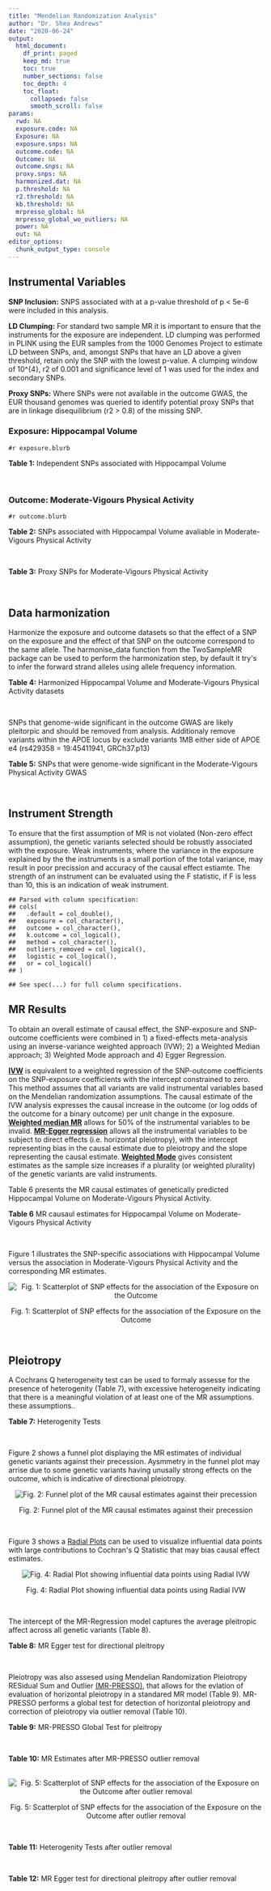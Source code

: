 ```yaml
---
title: "Mendelian Randomization Analysis"
author: "Dr. Shea Andrews"
date: "2020-06-24"
output:
  html_document:
    df_print: paged
    keep_md: true
    toc: true
    number_sections: false
    toc_depth: 4
    toc_float:
      collapsed: false
      smooth_scroll: false
params:
  rwd: NA
  exposure.code: NA
  Exposure: NA
  exposure.snps: NA
  outcome.code: NA
  Outcome: NA
  outcome.snps: NA
  proxy.snps: NA
  harmonized.dat: NA
  p.threshold: NA
  r2.threshold: NA
  kb.threshold: NA
  mrpresso_global: NA
  mrpresso_global_wo_outliers: NA
  power: NA
  out: NA
editor_options:
  chunk_output_type: console
---
```







## Instrumental Variables
**SNP Inclusion:** SNPS associated with at a p-value threshold of p < 5e-6 were included in this analysis.
<br>

**LD Clumping:** For standard two sample MR it is important to ensure that the instruments for the exposure are independent. LD clumping was performed in PLINK using the EUR samples from the 1000 Genomes Project to estimate LD between SNPs, and, amongst SNPs that have an LD above a given threshold, retain only the SNP with the lowest p-value. A clumping window of 10^{4}, r2 of 0.001 and significance level of 1 was used for the index and secondary SNPs.
<br>

**Proxy SNPs:** Where SNPs were not available in the outcome GWAS, the EUR thousand genomes was queried to identify potential proxy SNPs that are in linkage disequilibrium (r2 > 0.8) of the missing SNP.
<br>

### Exposure: Hippocampal Volume
`#r exposure.blurb`
<br>

**Table 1:** Independent SNPs associated with Hippocampal Volume
<div data-pagedtable="false">
  <script data-pagedtable-source type="application/json">
{"columns":[{"label":["SNP"],"name":[1],"type":["chr"],"align":["left"]},{"label":["CHROM"],"name":[2],"type":["dbl"],"align":["right"]},{"label":["POS"],"name":[3],"type":["dbl"],"align":["right"]},{"label":["REF"],"name":[4],"type":["chr"],"align":["left"]},{"label":["ALT"],"name":[5],"type":["chr"],"align":["left"]},{"label":["AF"],"name":[6],"type":["dbl"],"align":["right"]},{"label":["BETA"],"name":[7],"type":["dbl"],"align":["right"]},{"label":["SE"],"name":[8],"type":["dbl"],"align":["right"]},{"label":["Z"],"name":[9],"type":["dbl"],"align":["right"]},{"label":["P"],"name":[10],"type":["dbl"],"align":["right"]},{"label":["N"],"name":[11],"type":["dbl"],"align":["right"]},{"label":["TRAIT"],"name":[12],"type":["chr"],"align":["left"]}],"data":[{"1":"rs10908512","2":"1","3":"153856498","4":"C","5":"T","6":"0.5624","7":"0.04051169","8":"0.008700965","9":"4.656","10":"3.217e-06","11":"26814","12":"Hippocampal_Volume"},{"1":"rs7588305","2":"2","3":"8780959","4":"G","5":"C","6":"0.5308","7":"-0.04002256","8":"0.008681684","9":"-4.610","10":"4.023e-06","11":"26615","12":"Hippocampal_Volume"},{"1":"rs59966106","2":"2","3":"96999086","4":"A","5":"G","6":"0.3114","7":"0.04276760","8":"0.009321611","9":"4.588","10":"4.470e-06","11":"26814","12":"Hippocampal_Volume"},{"1":"rs2268894","2":"2","3":"162856148","4":"C","5":"T","6":"0.5412","7":"-0.05668170","8":"0.008658983","9":"-6.546","10":"5.894e-11","11":"26814","12":"Hippocampal_Volume"},{"1":"rs138012093","2":"4","3":"134506440","4":"G","5":"A","6":"0.0173","7":"-0.16180284","8":"0.033576021","9":"-4.819","10":"1.445e-06","11":"26065","12":"Hippocampal_Volume"},{"1":"rs144578582","2":"4","3":"155539564","4":"G","5":"A","6":"0.0068","7":"-0.36225028","8":"0.074659992","9":"-4.852","10":"1.221e-06","11":"13258","12":"Hippocampal_Volume"},{"1":"rs6552737","2":"4","3":"184955461","4":"T","5":"A","6":"0.4152","7":"-0.04324518","8":"0.008759404","9":"-4.937","10":"7.922e-07","11":"26814","12":"Hippocampal_Volume"},{"1":"rs2289881","2":"5","3":"66084260","4":"G","5":"T","6":"0.3544","7":"-0.05014690","8":"0.009022472","9":"-5.558","10":"2.728e-08","11":"26814","12":"Hippocampal_Volume"},{"1":"rs148054686","2":"5","3":"94459128","4":"G","5":"A","6":"0.0124","7":"-0.21659175","8":"0.047064699","9":"-4.602","10":"4.184e-06","11":"18411","12":"Hippocampal_Volume"},{"1":"rs10041542","2":"5","3":"167832067","4":"T","5":"C","6":"0.2452","7":"-0.04686000","8":"0.010070917","9":"-4.653","10":"3.273e-06","11":"26615","12":"Hippocampal_Volume"},{"1":"rs17172044","2":"7","3":"42397586","4":"A","5":"C","6":"0.0775","7":"-0.07408290","8":"0.016143574","9":"-4.589","10":"4.464e-06","11":"26814","12":"Hippocampal_Volume"},{"1":"rs2346440","2":"7","3":"133685512","4":"G","5":"C","6":"0.4591","7":"0.04059843","8":"0.008661921","9":"4.687","10":"2.767e-06","11":"26814","12":"Hippocampal_Volume"},{"1":"rs11979341","2":"7","3":"155797978","4":"C","5":"G","6":"0.3163","7":"0.06558170","8":"0.009708611","9":"6.755","10":"1.424e-11","11":"24484","12":"Hippocampal_Volume"},{"1":"rs11993215","2":"8","3":"28055926","4":"A","5":"T","6":"0.9102","7":"0.06998320","8":"0.015193929","9":"4.606","10":"4.108e-06","11":"26477","12":"Hippocampal_Volume"},{"1":"rs113835443","2":"8","3":"144717251","4":"C","5":"T","6":"0.0904","7":"0.07553081","8":"0.016197900","9":"4.663","10":"3.118e-06","11":"23154","12":"Hippocampal_Volume"},{"1":"rs62583528","2":"9","3":"106929593","4":"G","5":"A","6":"0.1951","7":"0.05622208","8":"0.010891531","9":"5.162","10":"2.447e-07","11":"26814","12":"Hippocampal_Volume"},{"1":"rs7020341","2":"9","3":"119247974","4":"G","5":"C","6":"0.3590","7":"0.05989482","8":"0.009013518","9":"6.645","10":"3.035e-11","11":"26700","12":"Hippocampal_Volume"},{"1":"rs11245365","2":"10","3":"126482389","4":"G","5":"A","6":"0.5648","7":"-0.04474128","8":"0.008786582","9":"-5.092","10":"3.547e-07","11":"26322","12":"Hippocampal_Volume"},{"1":"rs12802656","2":"11","3":"16534415","4":"A","5":"C","6":"0.4696","7":"-0.03979580","8":"0.008681459","9":"-4.584","10":"4.560e-06","11":"26614","12":"Hippocampal_Volume"},{"1":"rs659065","2":"12","3":"4008887","4":"C","5":"G","6":"0.1413","7":"-0.06743310","8":"0.012611389","9":"-5.347","10":"8.931e-08","11":"25881","12":"Hippocampal_Volume"},{"1":"rs61921502","2":"12","3":"65832468","4":"T","5":"G","6":"0.1534","7":"-0.10788400","8":"0.011964511","9":"-9.017","10":"1.941e-19","11":"26814","12":"Hippocampal_Volume"},{"1":"rs79522035","2":"12","3":"72956782","4":"C","5":"T","6":"0.0419","7":"0.09939183","8":"0.021592837","9":"4.603","10":"4.164e-06","11":"26692","12":"Hippocampal_Volume"},{"1":"rs77956314","2":"12","3":"117323367","4":"T","5":"C","6":"0.0840","7":"0.16185400","8":"0.015536016","9":"10.418","10":"2.055e-25","11":"26814","12":"Hippocampal_Volume"},{"1":"rs143933797","2":"17","3":"78252238","4":"G","5":"A","6":"0.0166","7":"0.22638451","8":"0.047143797","9":"4.802","10":"1.571e-06","11":"13758","12":"Hippocampal_Volume"},{"1":"rs79727675","2":"18","3":"11653053","4":"C","5":"A","6":"0.0472","7":"-0.13610794","8":"0.027913852","9":"-4.876","10":"1.082e-06","11":"14245","12":"Hippocampal_Volume"},{"1":"rs429358","2":"19","3":"45411941","4":"T","5":"C","6":"0.1537","7":"-0.06342470","8":"0.012519680","9":"-5.066","10":"4.067e-07","11":"24498","12":"Hippocampal_Volume"},{"1":"rs6060504","2":"20","3":"34197619","4":"T","5":"C","6":"0.1624","7":"0.06315530","8":"0.011701919","9":"5.397","10":"6.762e-08","11":"26814","12":"Hippocampal_Volume"},{"1":"rs5753220","2":"22","3":"30986350","4":"T","5":"C","6":"0.2497","7":"-0.04931970","8":"0.010038609","9":"-4.913","10":"8.988e-07","11":"26459","12":"Hippocampal_Volume"}],"options":{"columns":{"min":{},"max":[10]},"rows":{"min":[10],"max":[10]},"pages":{}}}
  </script>
</div>
<br>

### Outcome: Moderate-Vigours Physical Activity
`#r outcome.blurb`
<br>

**Table 2:** SNPs associated with Hippocampal Volume avaliable in Moderate-Vigours Physical Activity
<div data-pagedtable="false">
  <script data-pagedtable-source type="application/json">
{"columns":[{"label":["SNP"],"name":[1],"type":["chr"],"align":["left"]},{"label":["CHROM"],"name":[2],"type":["dbl"],"align":["right"]},{"label":["POS"],"name":[3],"type":["dbl"],"align":["right"]},{"label":["REF"],"name":[4],"type":["chr"],"align":["left"]},{"label":["ALT"],"name":[5],"type":["chr"],"align":["left"]},{"label":["AF"],"name":[6],"type":["dbl"],"align":["right"]},{"label":["BETA"],"name":[7],"type":["dbl"],"align":["right"]},{"label":["SE"],"name":[8],"type":["dbl"],"align":["right"]},{"label":["Z"],"name":[9],"type":["dbl"],"align":["right"]},{"label":["P"],"name":[10],"type":["dbl"],"align":["right"]},{"label":["N"],"name":[11],"type":["dbl"],"align":["right"]},{"label":["TRAIT"],"name":[12],"type":["chr"],"align":["left"]}],"data":[{"1":"rs10908512","2":"1","3":"153856498","4":"C","5":"T","6":"0.561382","7":"-9.68884e-03","8":"0.00222069","9":"-4.3629900","10":"1.3e-05","11":"377234","12":"MVPA"},{"1":"rs7588305","2":"2","3":"8780959","4":"G","5":"C","6":"0.542480","7":"-1.28421e-03","8":"0.00220923","9":"-0.5812930","10":"5.6e-01","11":"377234","12":"MVPA"},{"1":"rs59966106","2":"2","3":"96999086","4":"A","5":"G","6":"0.324745","7":"3.80395e-03","8":"0.00235111","9":"1.6179400","10":"1.1e-01","11":"377234","12":"MVPA"},{"1":"rs2268894","2":"2","3":"162856148","4":"C","5":"T","6":"0.522447","7":"-7.44378e-03","8":"0.00221579","9":"-3.3594200","10":"7.8e-04","11":"377234","12":"MVPA"},{"1":"rs138012093","2":"4","3":"134506440","4":"G","5":"A","6":"0.015475","7":"2.25442e-03","8":"0.00922166","9":"0.2444700","10":"8.1e-01","11":"377234","12":"MVPA"},{"1":"rs144578582","2":"4","3":"155539564","4":"G","5":"A","6":"0.007930","7":"-1.16195e-02","8":"0.01300710","9":"-0.8933200","10":"3.7e-01","11":"377234","12":"MVPA"},{"1":"rs6552737","2":"4","3":"184955461","4":"T","5":"A","6":"0.436745","7":"1.56089e-04","8":"0.00224633","9":"0.0694862","10":"9.4e-01","11":"377234","12":"MVPA"},{"1":"rs2289881","2":"5","3":"66084260","4":"G","5":"T","6":"0.357487","7":"3.55381e-03","8":"0.00231033","9":"1.5382300","10":"1.2e-01","11":"377234","12":"MVPA"},{"1":"rs148054686","2":"5","3":"94459128","4":"G","5":"A","6":"0.010376","7":"3.20554e-04","8":"0.01156580","9":"0.0277157","10":"9.8e-01","11":"377234","12":"MVPA"},{"1":"rs10041542","2":"5","3":"167832067","4":"T","5":"C","6":"0.246999","7":"-4.03329e-03","8":"0.00256725","9":"-1.5710500","10":"1.2e-01","11":"377234","12":"MVPA"},{"1":"rs17172044","2":"7","3":"42397586","4":"A","5":"C","6":"0.071034","7":"1.59283e-03","8":"0.00429894","9":"0.3705170","10":"7.1e-01","11":"377234","12":"MVPA"},{"1":"rs2346440","2":"7","3":"133685512","4":"G","5":"C","6":"0.457463","7":"-1.21135e-02","8":"0.00221928","9":"-5.4583000","10":"4.8e-08","11":"377234","12":"MVPA"},{"1":"rs11979341","2":"7","3":"155797978","4":"C","5":"G","6":"0.300104","7":"-3.72631e-04","8":"0.00242621","9":"-0.1535860","10":"8.8e-01","11":"377234","12":"MVPA"},{"1":"rs11993215","2":"NA","3":"NA","4":"NA","5":"NA","6":"NA","7":"NA","8":"NA","9":"NA","10":"NA","11":"NA","12":"NA"},{"1":"rs113835443","2":"8","3":"144717251","4":"C","5":"T","6":"0.104912","7":"2.03307e-03","8":"0.00362030","9":"0.5615750","10":"5.7e-01","11":"377234","12":"MVPA"},{"1":"rs62583528","2":"9","3":"106929593","4":"G","5":"A","6":"0.216895","7":"-4.05935e-04","8":"0.00268262","9":"-0.1513200","10":"8.8e-01","11":"377234","12":"MVPA"},{"1":"rs7020341","2":"9","3":"119247974","4":"G","5":"C","6":"0.361375","7":"5.12688e-04","8":"0.00229637","9":"0.2232600","10":"8.2e-01","11":"377234","12":"MVPA"},{"1":"rs11245365","2":"10","3":"126482389","4":"G","5":"A","6":"0.572670","7":"-2.72972e-05","8":"0.00222633","9":"-0.0122611","10":"9.9e-01","11":"377234","12":"MVPA"},{"1":"rs12802656","2":"11","3":"16534415","4":"A","5":"C","6":"0.478930","7":"1.85802e-03","8":"0.00220675","9":"0.8419710","10":"4.0e-01","11":"377234","12":"MVPA"},{"1":"rs659065","2":"12","3":"4008887","4":"C","5":"G","6":"0.147476","7":"-1.55931e-03","8":"0.00310713","9":"-0.5018490","10":"6.2e-01","11":"377234","12":"MVPA"},{"1":"rs61921502","2":"12","3":"65832468","4":"T","5":"G","6":"0.171991","7":"-3.13989e-03","8":"0.00294604","9":"-1.0658000","10":"2.9e-01","11":"377234","12":"MVPA"},{"1":"rs79522035","2":"12","3":"72956782","4":"C","5":"T","6":"0.038331","7":"-1.60738e-02","8":"0.00582390","9":"-2.7599700","10":"5.8e-03","11":"377234","12":"MVPA"},{"1":"rs77956314","2":"12","3":"117323367","4":"T","5":"C","6":"0.081929","7":"-1.33139e-03","8":"0.00402333","9":"-0.3309170","10":"7.4e-01","11":"377234","12":"MVPA"},{"1":"rs143933797","2":"17","3":"78252238","4":"G","5":"A","6":"0.030658","7":"-1.11953e-03","8":"0.00647265","9":"-0.1729630","10":"8.6e-01","11":"377234","12":"MVPA"},{"1":"rs79727675","2":"18","3":"11653053","4":"C","5":"A","6":"0.050994","7":"-3.43880e-03","8":"0.00500531","9":"-0.6870300","10":"4.9e-01","11":"377234","12":"MVPA"},{"1":"rs429358","2":"19","3":"45411941","4":"T","5":"C","6":"0.154172","7":"2.19822e-02","8":"0.00305356","9":"7.1988800","10":"6.1e-13","11":"377234","12":"MVPA"},{"1":"rs6060504","2":"20","3":"34197619","4":"T","5":"C","6":"0.145219","7":"5.65641e-04","8":"0.00313134","9":"0.1806390","10":"8.6e-01","11":"377234","12":"MVPA"},{"1":"rs5753220","2":"22","3":"30986350","4":"T","5":"C","6":"0.266348","7":"-7.98151e-04","8":"0.00249001","9":"-0.3205410","10":"7.5e-01","11":"377234","12":"MVPA"}],"options":{"columns":{"min":{},"max":[10]},"rows":{"min":[10],"max":[10]},"pages":{}}}
  </script>
</div>
<br>

**Table 3:** Proxy SNPs for Moderate-Vigours Physical Activity
<div data-pagedtable="false">
  <script data-pagedtable-source type="application/json">
{"columns":[{"label":["proxy.outcome"],"name":[1],"type":["lgl"],"align":["right"]},{"label":["target_snp"],"name":[2],"type":["chr"],"align":["left"]},{"label":["proxy_snp"],"name":[3],"type":["lgl"],"align":["right"]},{"label":["ld.r2"],"name":[4],"type":["lgl"],"align":["right"]},{"label":["Dprime"],"name":[5],"type":["lgl"],"align":["right"]},{"label":["ref.proxy"],"name":[6],"type":["lgl"],"align":["right"]},{"label":["alt.proxy"],"name":[7],"type":["lgl"],"align":["right"]},{"label":["CHROM"],"name":[8],"type":["lgl"],"align":["right"]},{"label":["POS"],"name":[9],"type":["lgl"],"align":["right"]},{"label":["ALT.proxy"],"name":[10],"type":["lgl"],"align":["right"]},{"label":["REF.proxy"],"name":[11],"type":["lgl"],"align":["right"]},{"label":["AF"],"name":[12],"type":["lgl"],"align":["right"]},{"label":["BETA"],"name":[13],"type":["lgl"],"align":["right"]},{"label":["SE"],"name":[14],"type":["lgl"],"align":["right"]},{"label":["P"],"name":[15],"type":["lgl"],"align":["right"]},{"label":["N"],"name":[16],"type":["lgl"],"align":["right"]},{"label":["ref"],"name":[17],"type":["lgl"],"align":["right"]},{"label":["alt"],"name":[18],"type":["lgl"],"align":["right"]},{"label":["ALT"],"name":[19],"type":["lgl"],"align":["right"]},{"label":["REF"],"name":[20],"type":["lgl"],"align":["right"]},{"label":["PHASE"],"name":[21],"type":["lgl"],"align":["right"]}],"data":[{"1":"NA","2":"rs11993215","3":"NA","4":"NA","5":"NA","6":"NA","7":"NA","8":"NA","9":"NA","10":"NA","11":"NA","12":"NA","13":"NA","14":"NA","15":"NA","16":"NA","17":"NA","18":"NA","19":"NA","20":"NA","21":"NA"}],"options":{"columns":{"min":{},"max":[10]},"rows":{"min":[10],"max":[10]},"pages":{}}}
  </script>
</div>
<br>

## Data harmonization
Harmonize the exposure and outcome datasets so that the effect of a SNP on the exposure and the effect of that SNP on the outcome correspond to the same allele. The harmonise_data function from the TwoSampleMR package can be used to perform the harmonization step, by default it try's to infer the forward strand alleles using allele frequency information.
<br>

**Table 4:** Harmonized Hippocampal Volume and Moderate-Vigours Physical Activity datasets
<div data-pagedtable="false">
  <script data-pagedtable-source type="application/json">
{"columns":[{"label":["SNP"],"name":[1],"type":["chr"],"align":["left"]},{"label":["effect_allele.exposure"],"name":[2],"type":["chr"],"align":["left"]},{"label":["other_allele.exposure"],"name":[3],"type":["chr"],"align":["left"]},{"label":["effect_allele.outcome"],"name":[4],"type":["chr"],"align":["left"]},{"label":["other_allele.outcome"],"name":[5],"type":["chr"],"align":["left"]},{"label":["beta.exposure"],"name":[6],"type":["dbl"],"align":["right"]},{"label":["beta.outcome"],"name":[7],"type":["dbl"],"align":["right"]},{"label":["eaf.exposure"],"name":[8],"type":["dbl"],"align":["right"]},{"label":["eaf.outcome"],"name":[9],"type":["dbl"],"align":["right"]},{"label":["remove"],"name":[10],"type":["lgl"],"align":["right"]},{"label":["palindromic"],"name":[11],"type":["lgl"],"align":["right"]},{"label":["ambiguous"],"name":[12],"type":["lgl"],"align":["right"]},{"label":["id.outcome"],"name":[13],"type":["chr"],"align":["left"]},{"label":["chr.outcome"],"name":[14],"type":["dbl"],"align":["right"]},{"label":["pos.outcome"],"name":[15],"type":["dbl"],"align":["right"]},{"label":["se.outcome"],"name":[16],"type":["dbl"],"align":["right"]},{"label":["z.outcome"],"name":[17],"type":["dbl"],"align":["right"]},{"label":["pval.outcome"],"name":[18],"type":["dbl"],"align":["right"]},{"label":["samplesize.outcome"],"name":[19],"type":["dbl"],"align":["right"]},{"label":["outcome"],"name":[20],"type":["chr"],"align":["left"]},{"label":["mr_keep.outcome"],"name":[21],"type":["lgl"],"align":["right"]},{"label":["pval_origin.outcome"],"name":[22],"type":["chr"],"align":["left"]},{"label":["chr.exposure"],"name":[23],"type":["dbl"],"align":["right"]},{"label":["pos.exposure"],"name":[24],"type":["dbl"],"align":["right"]},{"label":["se.exposure"],"name":[25],"type":["dbl"],"align":["right"]},{"label":["z.exposure"],"name":[26],"type":["dbl"],"align":["right"]},{"label":["pval.exposure"],"name":[27],"type":["dbl"],"align":["right"]},{"label":["samplesize.exposure"],"name":[28],"type":["dbl"],"align":["right"]},{"label":["exposure"],"name":[29],"type":["chr"],"align":["left"]},{"label":["mr_keep.exposure"],"name":[30],"type":["lgl"],"align":["right"]},{"label":["pval_origin.exposure"],"name":[31],"type":["chr"],"align":["left"]},{"label":["id.exposure"],"name":[32],"type":["chr"],"align":["left"]},{"label":["action"],"name":[33],"type":["dbl"],"align":["right"]},{"label":["mr_keep"],"name":[34],"type":["lgl"],"align":["right"]},{"label":["pleitropy_keep"],"name":[35],"type":["lgl"],"align":["right"]},{"label":["pt"],"name":[36],"type":["dbl"],"align":["right"]},{"label":["mrpresso_RSSobs"],"name":[37],"type":["dbl"],"align":["right"]},{"label":["mrpresso_pval"],"name":[38],"type":["chr"],"align":["left"]},{"label":["mrpresso_keep"],"name":[39],"type":["lgl"],"align":["right"]}],"data":[{"1":"rs10041542","2":"C","3":"T","4":"C","5":"T","6":"-0.04686000","7":"-4.03329e-03","8":"0.2452","9":"0.246999","10":"FALSE","11":"FALSE","12":"FALSE","13":"arc7Vk","14":"5","15":"167832067","16":"0.00256725","17":"-1.5710500","18":"1.2e-01","19":"377234","20":"Klimentidis2018mvpa","21":"TRUE","22":"reported","23":"5","24":"167832067","25":"0.010070917","26":"-4.653","27":"3.273e-06","28":"26615","29":"Hilbar2017hipv","30":"TRUE","31":"reported","32":"vnlDgt","33":"2","34":"TRUE","35":"TRUE","36":"5e-06","37":"1.559274e-05","38":"1","39":"TRUE"},{"1":"rs10908512","2":"T","3":"C","4":"T","5":"C","6":"0.04051169","7":"-9.68884e-03","8":"0.5624","9":"0.561382","10":"FALSE","11":"FALSE","12":"FALSE","13":"arc7Vk","14":"1","15":"153856498","16":"0.00222069","17":"-4.3629900","18":"1.3e-05","19":"377234","20":"Klimentidis2018mvpa","21":"TRUE","22":"reported","23":"1","24":"153856498","25":"0.008700965","26":"4.656","27":"3.217e-06","28":"26814","29":"Hilbar2017hipv","30":"TRUE","31":"reported","32":"vnlDgt","33":"2","34":"TRUE","35":"TRUE","36":"5e-06","37":"1.019863e-04","38":"<0.023","39":"FALSE"},{"1":"rs11245365","2":"A","3":"G","4":"A","5":"G","6":"-0.04474128","7":"-2.72972e-05","8":"0.5648","9":"0.572670","10":"FALSE","11":"FALSE","12":"FALSE","13":"arc7Vk","14":"10","15":"126482389","16":"0.00222633","17":"-0.0122611","18":"9.9e-01","19":"377234","20":"Klimentidis2018mvpa","21":"TRUE","22":"reported","23":"10","24":"126482389","25":"0.008786582","26":"-5.092","27":"3.547e-07","28":"26322","29":"Hilbar2017hipv","30":"TRUE","31":"reported","32":"vnlDgt","33":"2","34":"TRUE","35":"TRUE","36":"5e-06","37":"2.313113e-08","38":"1","39":"TRUE"},{"1":"rs113835443","2":"T","3":"C","4":"T","5":"C","6":"0.07553081","7":"2.03307e-03","8":"0.0904","9":"0.104912","10":"FALSE","11":"FALSE","12":"FALSE","13":"arc7Vk","14":"8","15":"144717251","16":"0.00362030","17":"0.5615750","18":"5.7e-01","19":"377234","20":"Klimentidis2018mvpa","21":"TRUE","22":"reported","23":"8","24":"144717251","25":"0.016197900","26":"4.663","27":"3.118e-06","28":"23154","29":"Hilbar2017hipv","30":"TRUE","31":"reported","32":"vnlDgt","33":"2","34":"TRUE","35":"TRUE","36":"5e-06","37":"3.227669e-06","38":"1","39":"TRUE"},{"1":"rs11979341","2":"G","3":"C","4":"G","5":"C","6":"0.06558170","7":"-3.72631e-04","8":"0.3163","9":"0.300104","10":"FALSE","11":"TRUE","12":"FALSE","13":"arc7Vk","14":"7","15":"155797978","16":"0.00242621","17":"-0.1535860","18":"8.8e-01","19":"377234","20":"Klimentidis2018mvpa","21":"TRUE","22":"reported","23":"7","24":"155797978","25":"0.009708611","26":"6.755","27":"1.424e-11","28":"24484","29":"Hilbar2017hipv","30":"TRUE","31":"reported","32":"vnlDgt","33":"2","34":"TRUE","35":"TRUE","36":"5e-06","37":"4.425393e-07","38":"1","39":"TRUE"},{"1":"rs12802656","2":"C","3":"A","4":"C","5":"A","6":"-0.03979580","7":"1.85802e-03","8":"0.4696","9":"0.478930","10":"FALSE","11":"FALSE","12":"FALSE","13":"arc7Vk","14":"11","15":"16534415","16":"0.00220675","17":"0.8419710","18":"4.0e-01","19":"377234","20":"Klimentidis2018mvpa","21":"TRUE","22":"reported","23":"11","24":"16534415","25":"0.008681459","26":"-4.584","27":"4.560e-06","28":"26614","29":"Hilbar2017hipv","30":"TRUE","31":"reported","32":"vnlDgt","33":"2","34":"TRUE","35":"TRUE","36":"5e-06","37":"4.259082e-06","38":"1","39":"TRUE"},{"1":"rs138012093","2":"A","3":"G","4":"A","5":"G","6":"-0.16180284","7":"2.25442e-03","8":"0.0173","9":"0.015475","10":"FALSE","11":"FALSE","12":"FALSE","13":"arc7Vk","14":"4","15":"134506440","16":"0.00922166","17":"0.2444700","18":"8.1e-01","19":"377234","20":"Klimentidis2018mvpa","21":"TRUE","22":"reported","23":"4","24":"134506440","25":"0.033576021","26":"-4.819","27":"1.445e-06","28":"26065","29":"Hilbar2017hipv","30":"TRUE","31":"reported","32":"vnlDgt","33":"2","34":"TRUE","35":"TRUE","36":"5e-06","37":"8.729934e-06","38":"1","39":"TRUE"},{"1":"rs143933797","2":"A","3":"G","4":"A","5":"G","6":"0.22638451","7":"-1.11953e-03","8":"0.0166","9":"0.030658","10":"FALSE","11":"FALSE","12":"FALSE","13":"arc7Vk","14":"17","15":"78252238","16":"0.00647265","17":"-0.1729630","18":"8.6e-01","19":"377234","20":"Klimentidis2018mvpa","21":"TRUE","22":"reported","23":"17","24":"78252238","25":"0.047143797","26":"4.802","27":"1.571e-06","28":"13758","29":"Hilbar2017hipv","30":"TRUE","31":"reported","32":"vnlDgt","33":"2","34":"TRUE","35":"TRUE","36":"5e-06","37":"4.866626e-06","38":"1","39":"TRUE"},{"1":"rs144578582","2":"A","3":"G","4":"A","5":"G","6":"-0.36225028","7":"-1.16195e-02","8":"0.0068","9":"0.007930","10":"FALSE","11":"FALSE","12":"FALSE","13":"arc7Vk","14":"4","15":"155539564","16":"0.01300710","17":"-0.8933200","18":"3.7e-01","19":"377234","20":"Klimentidis2018mvpa","21":"TRUE","22":"reported","23":"4","24":"155539564","25":"0.074659992","26":"-4.852","27":"1.221e-06","28":"13258","29":"Hilbar2017hipv","30":"TRUE","31":"reported","32":"vnlDgt","33":"2","34":"TRUE","35":"TRUE","36":"5e-06","37":"1.173691e-04","38":"1","39":"TRUE"},{"1":"rs148054686","2":"A","3":"G","4":"A","5":"G","6":"-0.21659175","7":"3.20554e-04","8":"0.0124","9":"0.010376","10":"FALSE","11":"FALSE","12":"FALSE","13":"arc7Vk","14":"5","15":"94459128","16":"0.01156580","17":"0.0277157","18":"9.8e-01","19":"377234","20":"Klimentidis2018mvpa","21":"TRUE","22":"reported","23":"5","24":"94459128","25":"0.047064699","26":"-4.602","27":"4.184e-06","28":"18411","29":"Hilbar2017hipv","30":"TRUE","31":"reported","32":"vnlDgt","33":"2","34":"TRUE","35":"TRUE","36":"5e-06","37":"1.435590e-06","38":"1","39":"TRUE"},{"1":"rs17172044","2":"C","3":"A","4":"C","5":"A","6":"-0.07408290","7":"1.59283e-03","8":"0.0775","9":"0.071034","10":"FALSE","11":"FALSE","12":"FALSE","13":"arc7Vk","14":"7","15":"42397586","16":"0.00429894","17":"0.3705170","18":"7.1e-01","19":"377234","20":"Klimentidis2018mvpa","21":"TRUE","22":"reported","23":"7","24":"42397586","25":"0.016143574","26":"-4.589","27":"4.464e-06","28":"26814","29":"Hilbar2017hipv","30":"TRUE","31":"reported","32":"vnlDgt","33":"2","34":"TRUE","35":"TRUE","36":"5e-06","37":"3.705855e-06","38":"1","39":"TRUE"},{"1":"rs2268894","2":"T","3":"C","4":"T","5":"C","6":"-0.05668170","7":"-7.44378e-03","8":"0.5412","9":"0.522447","10":"FALSE","11":"FALSE","12":"FALSE","13":"arc7Vk","14":"2","15":"162856148","16":"0.00221579","17":"-3.3594200","18":"7.8e-04","19":"377234","20":"Klimentidis2018mvpa","21":"TRUE","22":"reported","23":"2","24":"162856148","25":"0.008658983","26":"-6.546","27":"5.894e-11","28":"26814","29":"Hilbar2017hipv","30":"TRUE","31":"reported","32":"vnlDgt","33":"2","34":"TRUE","35":"TRUE","36":"5e-06","37":"5.767747e-05","38":"<0.023","39":"FALSE"},{"1":"rs2289881","2":"T","3":"G","4":"T","5":"G","6":"-0.05014690","7":"3.55381e-03","8":"0.3544","9":"0.357487","10":"FALSE","11":"FALSE","12":"FALSE","13":"arc7Vk","14":"5","15":"66084260","16":"0.00231033","17":"1.5382300","18":"1.2e-01","19":"377234","20":"Klimentidis2018mvpa","21":"TRUE","22":"reported","23":"5","24":"66084260","25":"0.009022472","26":"-5.558","27":"2.728e-08","28":"26814","29":"Hilbar2017hipv","30":"TRUE","31":"reported","32":"vnlDgt","33":"2","34":"TRUE","35":"TRUE","36":"5e-06","37":"1.510774e-05","38":"1","39":"TRUE"},{"1":"rs2346440","2":"C","3":"G","4":"C","5":"G","6":"0.04059843","7":"-1.21135e-02","8":"0.4591","9":"0.457463","10":"FALSE","11":"TRUE","12":"TRUE","13":"arc7Vk","14":"7","15":"133685512","16":"0.00221928","17":"-5.4583000","18":"4.8e-08","19":"377234","20":"Klimentidis2018mvpa","21":"TRUE","22":"reported","23":"7","24":"133685512","25":"0.008661921","26":"4.687","27":"2.767e-06","28":"26814","29":"Hilbar2017hipv","30":"TRUE","31":"reported","32":"vnlDgt","33":"2","34":"FALSE","35":"FALSE","36":"5e-06","37":"NA","38":"NA","39":"NA"},{"1":"rs429358","2":"C","3":"T","4":"C","5":"T","6":"-0.06342470","7":"2.19822e-02","8":"0.1537","9":"0.154172","10":"FALSE","11":"FALSE","12":"FALSE","13":"arc7Vk","14":"19","15":"45411941","16":"0.00305356","17":"7.1988800","18":"6.1e-13","19":"377234","20":"Klimentidis2018mvpa","21":"TRUE","22":"reported","23":"19","24":"45411941","25":"0.012519680","26":"-5.066","27":"4.067e-07","28":"24498","29":"Hilbar2017hipv","30":"TRUE","31":"reported","32":"vnlDgt","33":"2","34":"TRUE","35":"FALSE","36":"5e-06","37":"NA","38":"NA","39":"NA"},{"1":"rs5753220","2":"C","3":"T","4":"C","5":"T","6":"-0.04931970","7":"-7.98151e-04","8":"0.2497","9":"0.266348","10":"FALSE","11":"FALSE","12":"FALSE","13":"arc7Vk","14":"22","15":"30986350","16":"0.00249001","17":"-0.3205410","18":"7.5e-01","19":"377234","20":"Klimentidis2018mvpa","21":"TRUE","22":"reported","23":"22","24":"30986350","25":"0.010038609","26":"-4.913","27":"8.988e-07","28":"26459","29":"Hilbar2017hipv","30":"TRUE","31":"reported","32":"vnlDgt","33":"2","34":"TRUE","35":"TRUE","36":"5e-06","37":"3.891376e-07","38":"1","39":"TRUE"},{"1":"rs59966106","2":"G","3":"A","4":"G","5":"A","6":"0.04276760","7":"3.80395e-03","8":"0.3114","9":"0.324745","10":"FALSE","11":"FALSE","12":"FALSE","13":"arc7Vk","14":"2","15":"96999086","16":"0.00235111","17":"1.6179400","18":"1.1e-01","19":"377234","20":"Klimentidis2018mvpa","21":"TRUE","22":"reported","23":"2","24":"96999086","25":"0.009321611","26":"4.588","27":"4.470e-06","28":"26814","29":"Hilbar2017hipv","30":"TRUE","31":"reported","32":"vnlDgt","33":"2","34":"TRUE","35":"TRUE","36":"5e-06","37":"1.390766e-05","38":"1","39":"TRUE"},{"1":"rs6060504","2":"C","3":"T","4":"C","5":"T","6":"0.06315530","7":"5.65641e-04","8":"0.1624","9":"0.145219","10":"FALSE","11":"FALSE","12":"FALSE","13":"arc7Vk","14":"20","15":"34197619","16":"0.00313134","17":"0.1806390","18":"8.6e-01","19":"377234","20":"Klimentidis2018mvpa","21":"TRUE","22":"reported","23":"20","24":"34197619","25":"0.011701919","26":"5.397","27":"6.762e-08","28":"26814","29":"Hilbar2017hipv","30":"TRUE","31":"reported","32":"vnlDgt","33":"2","34":"TRUE","35":"TRUE","36":"5e-06","37":"1.082021e-07","38":"1","39":"TRUE"},{"1":"rs61921502","2":"G","3":"T","4":"G","5":"T","6":"-0.10788400","7":"-3.13989e-03","8":"0.1534","9":"0.171991","10":"FALSE","11":"FALSE","12":"FALSE","13":"arc7Vk","14":"12","15":"65832468","16":"0.00294604","17":"-1.0658000","18":"2.9e-01","19":"377234","20":"Klimentidis2018mvpa","21":"TRUE","22":"reported","23":"12","24":"65832468","25":"0.011964511","26":"-9.017","27":"1.941e-19","28":"26814","29":"Hilbar2017hipv","30":"TRUE","31":"reported","32":"vnlDgt","33":"2","34":"TRUE","35":"TRUE","36":"5e-06","37":"9.132216e-06","38":"1","39":"TRUE"},{"1":"rs62583528","2":"A","3":"G","4":"A","5":"G","6":"0.05622208","7":"-4.05935e-04","8":"0.1951","9":"0.216895","10":"FALSE","11":"FALSE","12":"FALSE","13":"arc7Vk","14":"9","15":"106929593","16":"0.00268262","17":"-0.1513200","18":"8.8e-01","19":"377234","20":"Klimentidis2018mvpa","21":"TRUE","22":"reported","23":"9","24":"106929593","25":"0.010891531","26":"5.162","27":"2.447e-07","28":"26814","29":"Hilbar2017hipv","30":"TRUE","31":"reported","32":"vnlDgt","33":"2","34":"TRUE","35":"TRUE","36":"5e-06","37":"4.184170e-07","38":"1","39":"TRUE"},{"1":"rs6552737","2":"A","3":"T","4":"A","5":"T","6":"-0.04324518","7":"1.56089e-04","8":"0.4152","9":"0.436745","10":"FALSE","11":"TRUE","12":"TRUE","13":"arc7Vk","14":"4","15":"184955461","16":"0.00224633","17":"0.0694862","18":"9.4e-01","19":"377234","20":"Klimentidis2018mvpa","21":"TRUE","22":"reported","23":"4","24":"184955461","25":"0.008759404","26":"-4.937","27":"7.922e-07","28":"26814","29":"Hilbar2017hipv","30":"TRUE","31":"reported","32":"vnlDgt","33":"2","34":"FALSE","35":"TRUE","36":"5e-06","37":"NA","38":"NA","39":"NA"},{"1":"rs659065","2":"G","3":"C","4":"G","5":"C","6":"-0.06743310","7":"-1.55931e-03","8":"0.1413","9":"0.147476","10":"FALSE","11":"TRUE","12":"FALSE","13":"arc7Vk","14":"12","15":"4008887","16":"0.00310713","17":"-0.5018490","18":"6.2e-01","19":"377234","20":"Klimentidis2018mvpa","21":"TRUE","22":"reported","23":"12","24":"4008887","25":"0.012611389","26":"-5.347","27":"8.931e-08","28":"25881","29":"Hilbar2017hipv","30":"TRUE","31":"reported","32":"vnlDgt","33":"2","34":"TRUE","35":"TRUE","36":"5e-06","37":"1.804356e-06","38":"1","39":"TRUE"},{"1":"rs7020341","2":"C","3":"G","4":"C","5":"G","6":"0.05989482","7":"5.12688e-04","8":"0.3590","9":"0.361375","10":"FALSE","11":"TRUE","12":"FALSE","13":"arc7Vk","14":"9","15":"119247974","16":"0.00229637","17":"0.2232600","18":"8.2e-01","19":"377234","20":"Klimentidis2018mvpa","21":"TRUE","22":"reported","23":"9","24":"119247974","25":"0.009013518","26":"6.645","27":"3.035e-11","28":"26700","29":"Hilbar2017hipv","30":"TRUE","31":"reported","32":"vnlDgt","33":"2","34":"TRUE","35":"TRUE","36":"5e-06","37":"8.623992e-08","38":"1","39":"TRUE"},{"1":"rs7588305","2":"C","3":"G","4":"C","5":"G","6":"-0.04002256","7":"-1.28421e-03","8":"0.5308","9":"0.542480","10":"FALSE","11":"TRUE","12":"TRUE","13":"arc7Vk","14":"2","15":"8780959","16":"0.00220923","17":"-0.5812930","18":"5.6e-01","19":"377234","20":"Klimentidis2018mvpa","21":"TRUE","22":"reported","23":"2","24":"8780959","25":"0.008681684","26":"-4.610","27":"4.023e-06","28":"26615","29":"Hilbar2017hipv","30":"TRUE","31":"reported","32":"vnlDgt","33":"2","34":"FALSE","35":"TRUE","36":"5e-06","37":"NA","38":"NA","39":"NA"},{"1":"rs77956314","2":"C","3":"T","4":"C","5":"T","6":"0.16185400","7":"-1.33139e-03","8":"0.0840","9":"0.081929","10":"FALSE","11":"FALSE","12":"FALSE","13":"arc7Vk","14":"12","15":"117323367","16":"0.00402333","17":"-0.3309170","18":"7.4e-01","19":"377234","20":"Klimentidis2018mvpa","21":"TRUE","22":"reported","23":"12","24":"117323367","25":"0.015536016","26":"10.418","27":"2.055e-25","28":"26814","29":"Hilbar2017hipv","30":"TRUE","31":"reported","32":"vnlDgt","33":"2","34":"TRUE","35":"TRUE","36":"5e-06","37":"4.993168e-06","38":"1","39":"TRUE"},{"1":"rs79522035","2":"T","3":"C","4":"T","5":"C","6":"0.09939183","7":"-1.60738e-02","8":"0.0419","9":"0.038331","10":"FALSE","11":"FALSE","12":"FALSE","13":"arc7Vk","14":"12","15":"72956782","16":"0.00582390","17":"-2.7599700","18":"5.8e-03","19":"377234","20":"Klimentidis2018mvpa","21":"TRUE","22":"reported","23":"12","24":"72956782","25":"0.021592837","26":"4.603","27":"4.164e-06","28":"26692","29":"Hilbar2017hipv","30":"TRUE","31":"reported","32":"vnlDgt","33":"2","34":"TRUE","35":"TRUE","36":"5e-06","37":"2.832220e-04","38":"0.046","39":"FALSE"},{"1":"rs79727675","2":"A","3":"C","4":"A","5":"C","6":"-0.13610794","7":"-3.43880e-03","8":"0.0472","9":"0.050994","10":"FALSE","11":"FALSE","12":"FALSE","13":"arc7Vk","14":"18","15":"11653053","16":"0.00500531","17":"-0.6870300","18":"4.9e-01","19":"377234","20":"Klimentidis2018mvpa","21":"TRUE","22":"reported","23":"18","24":"11653053","25":"0.027913852","26":"-4.876","27":"1.082e-06","28":"14245","29":"Hilbar2017hipv","30":"TRUE","31":"reported","32":"vnlDgt","33":"2","34":"TRUE","35":"TRUE","36":"5e-06","37":"9.471149e-06","38":"1","39":"TRUE"}],"options":{"columns":{"min":{},"max":[10]},"rows":{"min":[10],"max":[10]},"pages":{}}}
  </script>
</div>
<br>

SNPs that genome-wide significant in the outcome GWAS are likely pleitorpic and should be removed from analysis. Additionaly remove variants within the APOE locus by exclude variants 1MB either side of APOE e4 (rs429358 = 19:45411941, GRCh37.p13)
<br>


**Table 5:** SNPs that were genome-wide significant in the Moderate-Vigours Physical Activity GWAS
<div data-pagedtable="false">
  <script data-pagedtable-source type="application/json">
{"columns":[{"label":["SNP"],"name":[1],"type":["chr"],"align":["left"]},{"label":["chr.outcome"],"name":[2],"type":["dbl"],"align":["right"]},{"label":["pos.outcome"],"name":[3],"type":["dbl"],"align":["right"]},{"label":["pval.exposure"],"name":[4],"type":["dbl"],"align":["right"]},{"label":["pval.outcome"],"name":[5],"type":["dbl"],"align":["right"]}],"data":[{"1":"rs2346440","2":"7","3":"133685512","4":"2.767e-06","5":"4.8e-08"},{"1":"rs429358","2":"19","3":"45411941","4":"4.067e-07","5":"6.1e-13"}],"options":{"columns":{"min":{},"max":[10]},"rows":{"min":[10],"max":[10]},"pages":{}}}
  </script>
</div>
<br>


## Instrument Strength
To ensure that the first assumption of MR is not violated (Non-zero effect assumption), the genetic variants selected should be robustly associated with the exposure. Weak instruments, where the variance in the exposure explained by the the instruments is a small portion of the total variance, may result in poor precission and accuracy of the causal effect estiamte. The strength of an instrument can be evaluated using the F statistic, if F is less than 10, this is an indication of weak instrument.


```
## Parsed with column specification:
## cols(
##   .default = col_double(),
##   exposure = col_character(),
##   outcome = col_character(),
##   k.outcome = col_logical(),
##   method = col_character(),
##   outliers_removed = col_logical(),
##   logistic = col_logical(),
##   or = col_logical()
## )
```

```
## See spec(...) for full column specifications.
```

<div data-pagedtable="false">
  <script data-pagedtable-source type="application/json">
{"columns":[{"label":["outliers_removed"],"name":[1],"type":["lgl"],"align":["right"]},{"label":["pve.exposure"],"name":[2],"type":["dbl"],"align":["right"]},{"label":["F"],"name":[3],"type":["dbl"],"align":["right"]},{"label":["Alpha"],"name":[4],"type":["dbl"],"align":["right"]},{"label":["NCP"],"name":[5],"type":["dbl"],"align":["right"]},{"label":["Power"],"name":[6],"type":["dbl"],"align":["right"]}],"data":[{"1":"FALSE","2":"0.02804462","3":"33.60843","4":"0.05","5":"0.1388151","6":"0.06604881"},{"1":"TRUE","2":"0.02482364","3":"34.10151","4":"0.05","5":"0.6130926","6":"0.12264974"}],"options":{"columns":{"min":{},"max":[10]},"rows":{"min":[10],"max":[10]},"pages":{}}}
  </script>
</div>

##  MR Results
To obtain an overall estimate of causal effect, the SNP-exposure and SNP-outcome coefficients were combined in 1) a fixed-effects meta-analysis using an inverse-variance weighted approach (IVW); 2) a Weighted Median approach; 3) Weighted Mode approach and 4) Egger Regression.


[**IVW**](https://doi.org/10.1002/gepi.21758) is equivalent to a weighted regression of the SNP-outcome coefficients on the SNP-exposure coefficients with the intercept constrained to zero. This method assumes that all variants are valid instrumental variables based on the Mendelian randomization assumptions. The causal estimate of the IVW analysis expresses the causal increase in the outcome (or log odds of the outcome for a binary outcome) per unit change in the exposure. [**Weighted median MR**](https://doi.org/10.1002/gepi.21965) allows for 50% of the instrumental variables to be invalid. [**MR-Egger regression**](https://doi.org/10.1093/ije/dyw220) allows all the instrumental variables to be subject to direct effects (i.e. horizontal pleiotropy), with the intercept representing bias in the causal estimate due to pleiotropy and the slope representing the causal estimate. [**Weighted Mode**](https://doi.org/10.1093/ije/dyx102) gives consistent estimates as the sample size increases if a plurality (or weighted plurality) of the genetic variants are valid instruments.
<br>



Table 6 presents the MR causal estimates of genetically predicted Hippocampal Volume on Moderate-Vigours Physical Activity.
<br>

**Table 6** MR causaul estimates for Hippocampal Volume on Moderate-Vigours Physical Activity
<div data-pagedtable="false">
  <script data-pagedtable-source type="application/json">
{"columns":[{"label":["id.exposure"],"name":[1],"type":["chr"],"align":["left"]},{"label":["id.outcome"],"name":[2],"type":["chr"],"align":["left"]},{"label":["outcome"],"name":[3],"type":["fctr"],"align":["left"]},{"label":["exposure"],"name":[4],"type":["fctr"],"align":["left"]},{"label":["method"],"name":[5],"type":["fctr"],"align":["left"]},{"label":["nsnp"],"name":[6],"type":["int"],"align":["right"]},{"label":["b"],"name":[7],"type":["dbl"],"align":["right"]},{"label":["se"],"name":[8],"type":["dbl"],"align":["right"]},{"label":["pval"],"name":[9],"type":["dbl"],"align":["right"]}],"data":[{"1":"vnlDgt","2":"arc7Vk","3":"Klimentidis2018mvpa","4":"Hilbar2017hipv","5":"Inverse variance weighted (fixed effects)","6":"23","7":"0.003906592","8":"0.008654349","9":"0.6516997"},{"1":"vnlDgt","2":"arc7Vk","3":"Klimentidis2018mvpa","4":"Hilbar2017hipv","5":"Weighted median","6":"23","7":"0.001913047","8":"0.011936556","9":"0.8726700"},{"1":"vnlDgt","2":"arc7Vk","3":"Klimentidis2018mvpa","4":"Hilbar2017hipv","5":"Weighted mode","6":"23","7":"0.001344840","8":"0.015128076","9":"0.9299681"},{"1":"vnlDgt","2":"arc7Vk","3":"Klimentidis2018mvpa","4":"Hilbar2017hipv","5":"MR Egger","6":"23","7":"0.013863608","8":"0.027723735","9":"0.6222306"}],"options":{"columns":{"min":{},"max":[10]},"rows":{"min":[10],"max":[10]},"pages":{}}}
  </script>
</div>
<br>

Figure 1 illustrates the SNP-specific associations with Hippocampal Volume versus the association in Moderate-Vigours Physical Activity and the corresponding MR estimates.
<br>

<div class="figure" style="text-align: center">
<img src="/sc/arion/projects/LOAD/shea/Projects/MR_ADPhenome/results/MR_ADbidir/Hilbar2017hipv/Klimentidis2018mvpa/Hilbar2017hipv_5e-6_Klimentidis2018mvpa_MR_Analaysis_files/figure-html/scatter_plot-1.png" alt="Fig. 1: Scatterplot of SNP effects for the association of the Exposure on the Outcome"  />
<p class="caption">Fig. 1: Scatterplot of SNP effects for the association of the Exposure on the Outcome</p>
</div>
<br>


## Pleiotropy
A Cochrans Q heterogeneity test can be used to formaly assesse for the presence of heterogenity (Table 7), with excessive heterogeneity indicating that there is a meaningful violation of at least one of the MR assumptions.
these assumptions..
<br>

**Table 7:** Heterogenity Tests
<div data-pagedtable="false">
  <script data-pagedtable-source type="application/json">
{"columns":[{"label":["id.exposure"],"name":[1],"type":["chr"],"align":["left"]},{"label":["id.outcome"],"name":[2],"type":["chr"],"align":["left"]},{"label":["outcome"],"name":[3],"type":["fctr"],"align":["left"]},{"label":["exposure"],"name":[4],"type":["fctr"],"align":["left"]},{"label":["method"],"name":[5],"type":["fctr"],"align":["left"]},{"label":["Q"],"name":[6],"type":["dbl"],"align":["right"]},{"label":["Q_df"],"name":[7],"type":["dbl"],"align":["right"]},{"label":["Q_pval"],"name":[8],"type":["dbl"],"align":["right"]}],"data":[{"1":"vnlDgt","2":"arc7Vk","3":"Klimentidis2018mvpa","4":"Hilbar2017hipv","5":"MR Egger","6":"49.04829","7":"21","8":"0.0004940936"},{"1":"vnlDgt","2":"arc7Vk","3":"Klimentidis2018mvpa","4":"Hilbar2017hipv","5":"Inverse variance weighted","6":"49.43833","7":"22","8":"0.0006980786"}],"options":{"columns":{"min":{},"max":[10]},"rows":{"min":[10],"max":[10]},"pages":{}}}
  </script>
</div>
<br>

Figure 2 shows a funnel plot displaying the MR estimates of individual genetic variants against their precession. Aysmmetry in the funnel plot may arrise due to some genetic variants having unusally strong effects on the outcome, which is indicative of directional pleiotropy.
<br>

<div class="figure" style="text-align: center">
<img src="/sc/arion/projects/LOAD/shea/Projects/MR_ADPhenome/results/MR_ADbidir/Hilbar2017hipv/Klimentidis2018mvpa/Hilbar2017hipv_5e-6_Klimentidis2018mvpa_MR_Analaysis_files/figure-html/funnel_plot-1.png" alt="Fig. 2: Funnel plot of the MR causal estimates against their precession"  />
<p class="caption">Fig. 2: Funnel plot of the MR causal estimates against their precession</p>
</div>
<br>

Figure 3 shows a [Radial Plots](https://github.com/WSpiller/RadialMR) can be used to visualize influential data points with large contributions to Cochran's Q Statistic that may bias causal effect estimates.



<div class="figure" style="text-align: center">
<img src="/sc/arion/projects/LOAD/shea/Projects/MR_ADPhenome/results/MR_ADbidir/Hilbar2017hipv/Klimentidis2018mvpa/Hilbar2017hipv_5e-6_Klimentidis2018mvpa_MR_Analaysis_files/figure-html/Radial_Plot-1.png" alt="Fig. 4: Radial Plot showing influential data points using Radial IVW"  />
<p class="caption">Fig. 4: Radial Plot showing influential data points using Radial IVW</p>
</div>
<br>

The intercept of the MR-Regression model captures the average pleitropic affect across all genetic variants (Table 8).
<br>

**Table 8:** MR Egger test for directional pleitropy
<div data-pagedtable="false">
  <script data-pagedtable-source type="application/json">
{"columns":[{"label":["id.exposure"],"name":[1],"type":["chr"],"align":["left"]},{"label":["id.outcome"],"name":[2],"type":["chr"],"align":["left"]},{"label":["outcome"],"name":[3],"type":["fctr"],"align":["left"]},{"label":["exposure"],"name":[4],"type":["fctr"],"align":["left"]},{"label":["egger_intercept"],"name":[5],"type":["dbl"],"align":["right"]},{"label":["se"],"name":[6],"type":["dbl"],"align":["right"]},{"label":["pval"],"name":[7],"type":["dbl"],"align":["right"]}],"data":[{"1":"vnlDgt","2":"arc7Vk","3":"Klimentidis2018mvpa","4":"Hilbar2017hipv","5":"-0.0008080436","6":"0.001977328","7":"0.6869307"}],"options":{"columns":{"min":{},"max":[10]},"rows":{"min":[10],"max":[10]},"pages":{}}}
  </script>
</div>
<br>

Pleiotropy was also assesed using Mendelian Randomization Pleiotropy RESidual Sum and Outlier [(MR-PRESSO)](https://doi.org/10.1038/s41588-018-0099-7), that allows for the evlation of evaluation of horizontal pleiotropy in a standared MR model (Table 9). MR-PRESSO performs a global test for detection of horizontal pleiotropy and correction of pleiotropy via outlier removal (Table 10).
<br>

**Table 9:** MR-PRESSO Global Test for pleitropy
<div data-pagedtable="false">
  <script data-pagedtable-source type="application/json">
{"columns":[{"label":["id.exposure"],"name":[1],"type":["chr"],"align":["left"]},{"label":["id.outcome"],"name":[2],"type":["chr"],"align":["left"]},{"label":["outcome"],"name":[3],"type":["chr"],"align":["left"]},{"label":["exposure"],"name":[4],"type":["chr"],"align":["left"]},{"label":["pt"],"name":[5],"type":["dbl"],"align":["right"]},{"label":["outliers_removed"],"name":[6],"type":["lgl"],"align":["right"]},{"label":["n_outliers"],"name":[7],"type":["dbl"],"align":["right"]},{"label":["RSSobs"],"name":[8],"type":["dbl"],"align":["right"]},{"label":["pval"],"name":[9],"type":["dbl"],"align":["right"]}],"data":[{"1":"vnlDgt","2":"arc7Vk","3":"Klimentidis2018mvpa","4":"Hilbar2017hipv","5":"5e-06","6":"FALSE","7":"3","8":"52.88925","9":"0.001"}],"options":{"columns":{"min":{},"max":[10]},"rows":{"min":[10],"max":[10]},"pages":{}}}
  </script>
</div>
<br>


**Table 10:** MR Estimates after MR-PRESSO outlier removal
<div data-pagedtable="false">
  <script data-pagedtable-source type="application/json">
{"columns":[{"label":["id.exposure"],"name":[1],"type":["chr"],"align":["left"]},{"label":["id.outcome"],"name":[2],"type":["chr"],"align":["left"]},{"label":["outcome"],"name":[3],"type":["fctr"],"align":["left"]},{"label":["exposure"],"name":[4],"type":["fctr"],"align":["left"]},{"label":["method"],"name":[5],"type":["fctr"],"align":["left"]},{"label":["nsnp"],"name":[6],"type":["int"],"align":["right"]},{"label":["b"],"name":[7],"type":["dbl"],"align":["right"]},{"label":["se"],"name":[8],"type":["dbl"],"align":["right"]},{"label":["pval"],"name":[9],"type":["dbl"],"align":["right"]}],"data":[{"1":"vnlDgt","2":"arc7Vk","3":"Klimentidis2018mvpa","4":"Hilbar2017hipv","5":"Inverse variance weighted (fixed effects)","6":"20","7":"0.0076962562","8":"0.009101031","9":"0.3977499"},{"1":"vnlDgt","2":"arc7Vk","3":"Klimentidis2018mvpa","4":"Hilbar2017hipv","5":"Weighted median","6":"20","7":"0.0009846339","8":"0.012070042","9":"0.9349834"},{"1":"vnlDgt","2":"arc7Vk","3":"Klimentidis2018mvpa","4":"Hilbar2017hipv","5":"Weighted mode","6":"20","7":"-0.0015860940","8":"0.017844411","9":"0.9301038"},{"1":"vnlDgt","2":"arc7Vk","3":"Klimentidis2018mvpa","4":"Hilbar2017hipv","5":"MR Egger","6":"20","7":"0.0079005914","8":"0.018626688","9":"0.6764792"}],"options":{"columns":{"min":{},"max":[10]},"rows":{"min":[10],"max":[10]},"pages":{}}}
  </script>
</div>
<br>

<div class="figure" style="text-align: center">
<img src="/sc/arion/projects/LOAD/shea/Projects/MR_ADPhenome/results/MR_ADbidir/Hilbar2017hipv/Klimentidis2018mvpa/Hilbar2017hipv_5e-6_Klimentidis2018mvpa_MR_Analaysis_files/figure-html/scatter_plot_outlier-1.png" alt="Fig. 5: Scatterplot of SNP effects for the association of the Exposure on the Outcome after outlier removal"  />
<p class="caption">Fig. 5: Scatterplot of SNP effects for the association of the Exposure on the Outcome after outlier removal</p>
</div>
<br>

**Table 11:** Heterogenity Tests after outlier removal
<div data-pagedtable="false">
  <script data-pagedtable-source type="application/json">
{"columns":[{"label":["id.exposure"],"name":[1],"type":["chr"],"align":["left"]},{"label":["id.outcome"],"name":[2],"type":["chr"],"align":["left"]},{"label":["outcome"],"name":[3],"type":["fctr"],"align":["left"]},{"label":["exposure"],"name":[4],"type":["fctr"],"align":["left"]},{"label":["method"],"name":[5],"type":["fctr"],"align":["left"]},{"label":["Q"],"name":[6],"type":["dbl"],"align":["right"]},{"label":["Q_df"],"name":[7],"type":["dbl"],"align":["right"]},{"label":["Q_pval"],"name":[8],"type":["dbl"],"align":["right"]}],"data":[{"1":"vnlDgt","2":"arc7Vk","3":"Klimentidis2018mvpa","4":"Hilbar2017hipv","5":"MR Egger","6":"10.98799","7":"18","8":"0.8948655"},{"1":"vnlDgt","2":"arc7Vk","3":"Klimentidis2018mvpa","4":"Hilbar2017hipv","5":"Inverse variance weighted","6":"10.98815","7":"19","8":"0.9242364"}],"options":{"columns":{"min":{},"max":[10]},"rows":{"min":[10],"max":[10]},"pages":{}}}
  </script>
</div>
<br>

**Table 12:** MR Egger test for directional pleitropy after outlier removal
<div data-pagedtable="false">
  <script data-pagedtable-source type="application/json">
{"columns":[{"label":["id.exposure"],"name":[1],"type":["chr"],"align":["left"]},{"label":["id.outcome"],"name":[2],"type":["chr"],"align":["left"]},{"label":["outcome"],"name":[3],"type":["fctr"],"align":["left"]},{"label":["exposure"],"name":[4],"type":["fctr"],"align":["left"]},{"label":["egger_intercept"],"name":[5],"type":["dbl"],"align":["right"]},{"label":["se"],"name":[6],"type":["dbl"],"align":["right"]},{"label":["pval"],"name":[7],"type":["dbl"],"align":["right"]}],"data":[{"1":"vnlDgt","2":"arc7Vk","3":"Klimentidis2018mvpa","4":"Hilbar2017hipv","5":"-1.739347e-05","6":"0.001383399","7":"0.9901068"}],"options":{"columns":{"min":{},"max":[10]},"rows":{"min":[10],"max":[10]},"pages":{}}}
  </script>
</div>
<br>
